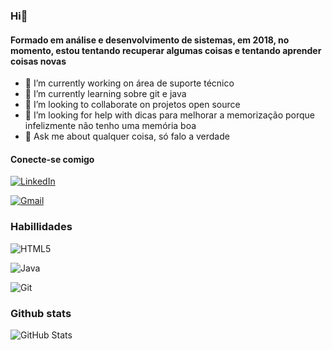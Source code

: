 ### Hi👋
#### Formado em análise e desenvolvimento de sistemas, em 2018, no momento, estou tentando recuperar algumas coisas e tentando aprender coisas novas

- 🔭 I’m currently working on área de suporte técnico
- 🌱 I’m currently learning sobre git e java
- 👯 I’m looking to collaborate on projetos open source
- 🤔 I’m looking for help with dicas para melhorar a memorização porque infelizmente não tenho uma memória boa
- 💬 Ask me about qualquer coisa, só falo a verdade
<!--
**njoliveira96/njoliveira96** is a ✨ _special_ ✨ repository because its `README.md` (this file) appears on your GitHub profile.

Here are some ideas to get you started:

- 🔭 I’m currently working on ...
- 🌱 I’m currently learning ...
- 👯 I’m looking to collaborate on ...
- 🤔 I’m looking for help with ...
- 💬 Ask me about ...
- 📫 How to reach me: ...
- 😄 Pronouns: ...
- ⚡ Fun fact: ...
-->

#### Conecte-se comigo

[![LinkedIn](https://img.shields.io/badge/LinkedIn-0077B5?style=for-the-badge&logo=linkedin&logoColor=white)](https://www.linkedin.com/in/nadson-de-jesus-oliveira-2a4433135/)

[![Gmail](https://img.shields.io/badge/Gmail-333333?style=for-the-badge&logo=gmail&logoColor=red)](mailto:new.nadson@gmailcom)

### Habillidades

![HTML5](https://img.shields.io/badge/HTML5-E34F26?style=for-the-badge&logo=html5&logoColor=white)

![Java](https://img.shields.io/badge/java-%23ED8B00.svg?style=for-the-badge&logo=openjdk&logoColor=white)

![Git](https://img.shields.io/badge/GIT-E44C30?style=for-the-badge&logo=git&logoColor=white)

### Github stats

![GitHub Stats](https://github-readme-stats.vercel.app/api?username=njoliveira96&theme=transparent&bg_color=000&border_color=30A3DC&show_icons=true&icon_color=30A3DC&title_color=E94D5F&text_color=FFF)
